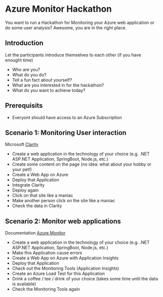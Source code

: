 # Azure Monitor Hackathon
You want to run a Hackathon for Monitoring your Azure web application or do some user analysis? Awesome, you are in the right place.

## Introduction
Let the participants introduce themselves to each other (if you have enought time)
* Who are you?
* What do you do?
* Tell a fun fact about yourself?
* What are you interested in for the hackathon?
* What do you want to achieve today?

## Prerequisits
* Everyont should have access to an Azure Subscription

## Scenario 1: Monitoring User interaction
Microsoft [Clarity](http://clarity.microsoft.com)

* Create a web application in the technology of your choice (e.g. .NET ASP.NET Application, SpringBoot, Node.js, etc.)
* Create some content on the page (no idea: what about your hobby or your pet!)
* Create a Web App on Azure
* Deploy that Application
* Integrate Clarity
* Deploy again
* Click on that site like a maniac
* Make another person click on the site like a maniac
* Check the data in Clarity

## Scenario 2: Monitor web applications
Documentation [Azure Monitor](https://learn.microsoft.com/en-us/azure/azure-monitor/overview)
* Create a web application in the technology of your choice (e.g. .NET ASP.NET Application, SpringBoot, Node.js, etc.)
* Make this Application cause errors
* Create a Web App on Azure with Application Insights
* Deploy that Application
* Check out the Monitoring Tools (Application Insights)
* Create an Azure Load Test for this Application 
* Drink a coffee / tee / drink of your choice (takes some time until the data is available)
* Check the Monitoring Tools again
